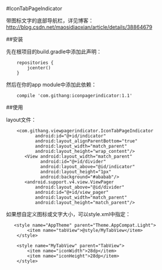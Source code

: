 #IconTabPageIndicator

带图标文字的底部导航栏，详见博客：http://blog.csdn.net/maosidiaoxian/article/details/38864679

##安装

先在根项目的build.gradle中添加此声明：
```
    repositories {
        jcenter()
    }
```

然后在你的app module中添加此依赖：

```
    compile 'com.githang:iconpagerindicator:1.1'
```

##使用

layout文件：
```
    <com.githang.viewpagerindicator.IconTabPageIndicator
           android:id="@+id/indicator"
           android:layout_alignParentBottom="true"
           android:layout_width="match_parent"
           android:layout_height="wrap_content"/>
       <View android:layout_width="match_parent"
             android:id="@+id/divider"
             android:layout_above="@id/indicator"
             android:layout_height="1px"
             android:background="#ababab"/>
       <android.support.v4.view.ViewPager
           android:layout_above="@id/divider"
           android:id="@+id/view_pager"
           android:layout_width="match_parent"
           android:layout_height="match_parent"/>
```

如果想自定义图标或文字大小，可以style.xml中指定：
```
   <style name="AppTheme" parent="Theme.AppCompat.Light">
        <item name="tabView">@style/MyTabView</item>
    </style>

    <style name="MyTabView" parent="TabView">
        <item name="iconWidth">28dp</item>
        <item name="iconHeight">28dp</item>
    </style>
```